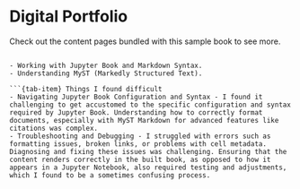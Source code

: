 # Digital Portfolio

Check out the content pages bundled with this sample book to see more.

```{tableofcontents}
```

```{tab-item} Things I learned
- Working with Jupyter Book and Markdown Syntax.
- Understanding MyST (Markedly Structured Text).

```{tab-item} Things I found difficult
- Navigating Jupyter Book Configuration and Syntax - I found it challenging to get accustomed to the specific configuration and syntax required by Jupyter Book. Understanding how to correctly format documents, especially with MyST Markdown for advanced features like citations was complex.
- Troubleshooting and Debugging - I struggled with errors such as formatting issues, broken links, or problems with cell metadata. Diagnosing and fixing these issues was challenging. Ensuring that the content renders correctly in the built book, as opposed to how it appears in a Jupyter Notebook, also required testing and adjustments, which I found to be a sometimes confusing process.
```
